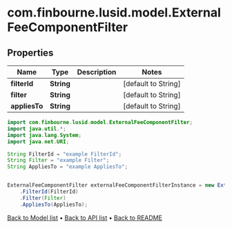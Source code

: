 # com.finbourne.lusid.model.ExternalFeeComponentFilter

## Properties

Name | Type | Description | Notes
------------ | ------------- | ------------- | -------------
**filterId** | **String** |  | [default to String]
**filter** | **String** |  | [default to String]
**appliesTo** | **String** |  | [default to String]

```java
import com.finbourne.lusid.model.ExternalFeeComponentFilter;
import java.util.*;
import java.lang.System;
import java.net.URI;

String FilterId = "example FilterId";
String Filter = "example Filter";
String AppliesTo = "example AppliesTo";


ExternalFeeComponentFilter externalFeeComponentFilterInstance = new ExternalFeeComponentFilter()
    .FilterId(FilterId)
    .Filter(Filter)
    .AppliesTo(AppliesTo);
```


[Back to Model list](../README.md#documentation-for-models) &#8226; [Back to API list](../README.md#documentation-for-api-endpoints) &#8226; [Back to README](../README.md)
